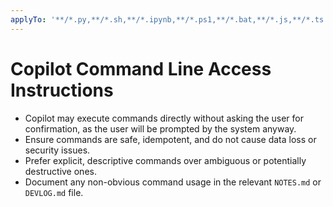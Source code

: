 ```yaml
---
applyTo: '**/*.py,**/*.sh,**/*.ipynb,**/*.ps1,**/*.bat,**/*.js,**/*.ts'
---
```


# Copilot Command Line Access Instructions

- Copilot may execute commands directly without asking the user for confirmation, as the user will be prompted by the system anyway.
- Ensure commands are safe, idempotent, and do not cause data loss or security issues.
- Prefer explicit, descriptive commands over ambiguous or potentially destructive ones.
- Document any non-obvious command usage in the relevant `NOTES.md` or `DEVLOG.md` file.
